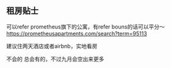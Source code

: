## 租房贴士

可以refer prometheus旗下的公寓，有refer bouns的话可以平分～
https://prometheusapartments.com/search?term=95113

建议住两天酒店或者airbnb，实地看房

不会的 总会有的，不过九月会空出来更多
